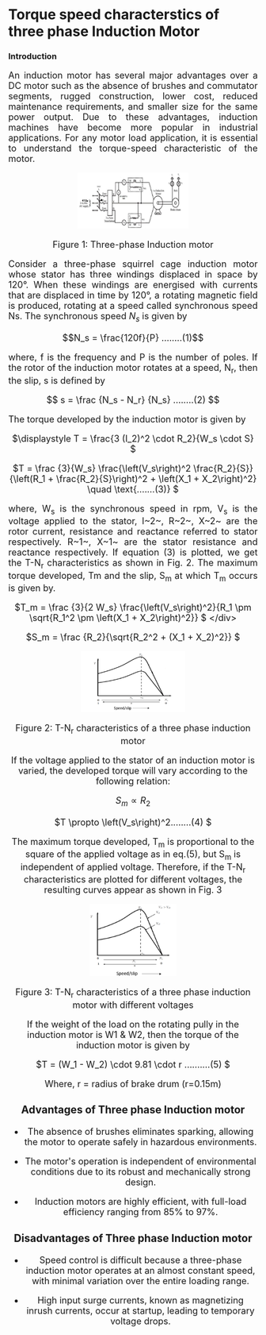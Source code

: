 
# Torque speed characterstics of three phase Induction Motor 
<script src="https://cdn.jsdelivr.net/npm/jquery-ajax-request@0.0.6/lib/jquery-ajax-request.min.js"></script>
### Introduction

<div align="justify" style="font-size:18px;">

An induction motor has several major advantages over a DC motor such as the absence of brushes and commutator segments, rugged construction, lower cost, reduced maintenance requirements, and smaller size for the same power output. Due to these advantages, induction machines have become more popular in industrial applications. For any motor load application, it is essential to understand the torque-speed characteristic of the motor.

<center>

<img src="images/torque1.png" width="45%">

Figure 1: Three-phase Induction motor

</center>

Consider a three-phase squirrel cage induction motor whose stator has three windings displaced in space by 120°. When these windings are energised with currents that are displaced in time by 120°, a rotating magnetic field is produced, rotating at a speed called synchronous speed Ns. The synchronous speed $N_s$ is given by 

<div style="text-align:center">

$$N_s = \frac{120f}{P} ........(1)$$
 
</div>

where, f is the frequency and P is the number of poles. If the rotor of the induction motor rotates at a speed, N<sub>r</sub>, then the slip, s is defined by

<div style="text-align:center">

$$ s = \frac {N_s - N_r} {N_s} ........(2) $$
</div>

The torque developed by the induction motor is given by

<div style="text-align:center">

$\displaystyle T = \frac{3 (I_2)^2 \cdot R_2}{W_s \cdot S} $
</div>

<div style="text-align:center">

$T = \frac {3}{W_s} \frac{\left(V_s\right)^2 \frac{R_2}{S}}{\left(R_1 + \frac{R_2}{S}\right)^2 + \left(X_1 + X_2\right)^2} \quad \text{.......(3)} $

</div>

where, W<sub>s</sub> is the synchronous speed in rpm, V<sub>s</sub> is the voltage applied to the stator, I~2~, R~2~, X~2~ are the rotor current, resistance and reactance referred to stator respectively. R~1~, X~1~ are the stator resistance and reactance respectively. If equation (3) is plotted, we get the T-N<sub>r</sub> characteristics as shown in Fig. 2. The maximum torque developed, Tm and the slip, S<sub>m</sub> at which T<sub>m</sub> occurs is given by.

<div style="text-align:center">

$T_m = \frac {3}{2 W_s} \frac{\left(V_s\right)^2}{R_1 \pm \sqrt{R_1^2 \pm \left(X_1 + X_2\right)^2}} $
\</div>

<div style="text-align:center">

$S_m = \frac {R_2}{\sqrt{R_2^2 + (X_1 + X_2)^2}} $
</div>

<center>

<img src="images/torque2.png" width="42%">

<!-- ![torque2](images/torque2.png) -->
Figure 2: T-N<sub>r</sub> characteristics of a three phase induction motor </center>

If the voltage applied to the stator of an induction motor is varied, the developed torque will vary according to the following relation:

<div style="text-align:center">

$S_m \propto R_2$

$T \propto \left(V_s\right)^2........(4) $  
</div>

The maximum torque developed, T<sub>m</sub> is proportional to the square of the applied voltage as in eq.(5), but S<sub>m</sub> is independent of applied voltage. Therefore, if the T-N<sub>r</sub> characteristics are plotted for different voltages, the resulting curves appear as shown in Fig. 3

<center>
 
<img src="images/torque3.png" width="35%">

Figure 3: T-N<sub>r</sub> characteristics of a three phase induction motor
with different voltages</center>

If the weight of the load on the rotating pully in the induction motor is W1 & W2, then the torque of the induction motor is given by

<div style="text-align:center">

$T = (W_1 - W_2) \cdot 9.81 \cdot r ..........(5) $ 
</div>

<center> Where, r = radius of brake drum (r=0.15m) </center>

### Advantages of Three phase Induction motor

* The absence of brushes eliminates sparking, allowing the motor to operate safely in hazardous environments.

* The motor's operation is independent of environmental conditions due to its robust and mechanically strong design.

* Induction motors are highly efficient, with full-load efficiency ranging from 85% to 97%.

### Disadvantages of Three phase Induction motor

 * Speed control is difficult because a three-phase induction motor operates at an almost constant speed, with minimal variation over the entire loading range. 

 * High input surge currents, known as magnetizing inrush currents, occur at startup, leading to temporary voltage drops.
 
</div>
